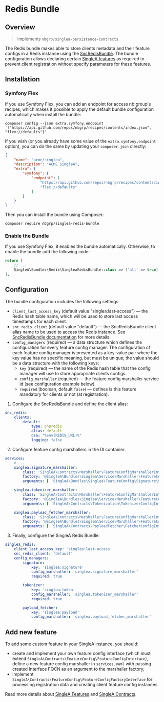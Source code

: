 # Redis Bundle

## Overview

> Implements `nbgrp/singlea-persistence-contracts`.

The Redis bundle makes able to store clients metadata and their feature configs in a Redis instance
using the [SncRedisBundle](https://github.com/snc/SncRedisBundle). The bundle configuration allows
declaring certain [SingleA features](../features/about.md) as required to prevent client
registration without specify parameters for these features.

## Installation

### Symfony Flex

If you use Symfony Flex, you can add an endpoint for access nb:group's recipes, which makes it
possible to apply the default bundle configuration automatically when install the bundle:

```
composer config --json extra.symfony.endpoint '["https://api.github.com/repos/nbgrp/recipes/contents/index.json", "flex://defaults"]'
```

If you wish (or you already have some value of the `extra.symfony.endpoint` option), you can do the
same by updating your `composer.json` directly:

``` json title="composer.json"
{
    "name": "acme/singlea",
    "description": "ACME SingleA",
    "extra": {
        "symfony": {
            "endpoint": [
                "https://api.github.com/repos/nbgrp/recipes/contents/index.json",
                "flex://defaults"
            ]
        }
    }
}
```

Then you can install the bundle using Composer:

```
composer require nbgrp/singlea-redis-bundle
```

### Enable the Bundle

If you use Symfony Flex, it enables the bundle automatically. Otherwise, to enable the bundle add
the following code:

``` php title="config/bundles.php"
return [
    // ...
    SingleA\Bundles\Redis\SingleaRedisBundle::class => ['all' => true],
];
```

## Configuration

The bundle configuration includes the following settings:

* `client_last_access_key` (default value "singlea:last-access") — the Redis hash table name, which
  will be used to store last access timestamps for each client.
* `snc_redis_client` (default value "default") — the SncRedisBundle client alias name to be used to
  access the Redis instance.
  See [SncRedisBundle documentation](https://github.com/snc/SncRedisBundle/tree/master/docs#usage)
  for more details.
* `config_managers` (required) — a data structure which defines the configuration for every feature
  config manager. The configuration of each feature config manager is presented as a key-value pair
  where the key value has no specific meaning, but must be unique; the value should be a data
  structure with the following keys:
    * `key` (required) — the name of the Redis hash table that the config manager will use to store
      appropriate clients configs.
    * `config_marshaller` (required) — the feature config marshaller service id (see configuration
      example below).
    * `required` (boolean, default `false`) — defines is this feature mandatory for clients or not
      (at registration).

1. Configure the SncRedisBundle and define the client alias:

``` yaml title="config/packages/snc_redis.yaml"
snc_redis:
    clients:
        default:
            type: phpredis
            alias: default
            dsn: "%env(REDIS_URL)%"
            logging: false
```

2. Configure feature config marshallers in the DI container:

``` yaml title="config/services.yaml"
services:
    # ...
    singlea.signature_marshaller:
        class: 'SingleA\Contracts\Marshaller\FeatureConfigMarshallerInterface'
        factory: '@SingleA\Bundles\Singlea\Service\Marshaller\FeatureConfigMarshallerFactory'
        arguments: [ 'SingleA\Bundles\Singlea\FeatureConfig\Signature\SignatureConfigInterface' ]

    singlea.tokenizer_marshaller:
        class: 'SingleA\Contracts\Marshaller\FeatureConfigMarshallerInterface'
        factory: '@SingleA\Bundles\Singlea\Service\Marshaller\FeatureConfigMarshallerFactory'
        arguments: [ 'SingleA\Contracts\Tokenization\TokenizerConfigInterface' ]

    singlea.payload_fetcher_marshaller:
        class: 'SingleA\Contracts\Marshaller\FeatureConfigMarshallerInterface'
        factory: '@SingleA\Bundles\Singlea\Service\Marshaller\FeatureConfigMarshallerFactory'
        arguments: [ 'SingleA\Contracts\PayloadFetcher\FetcherConfigInterface' ]
```

3. Finally, configure the SingleA Redis Bundle:

``` yaml title="config/packages/singlea_redis.yaml"
singlea_redis:
    client_last_access_key: 'singlea:last-access'
    snc_redis_client: 'default'
    config_managers:
        signature:
            key: 'singlea:signature'
            config_marshaller: 'singlea.signature_marshaller'
            required: true

        tokenizer:
            key: 'singlea:token'
            config_marshaller: 'singlea.tokenizer_marshaller'
            required: true

        payload_fetcher:
            key: 'singlea:payload'
            config_marshaller: 'singlea.payload_fetcher_marshaller'
```

## Add new feature

To add some custom feature in your SingleA instance, you should:

* create and implement your own feature config interface (which must
  extend `SingleA\Contracts\FeatureConfig\FeatureConfigInterface`), define a new feature config
  marshaller in `services.yaml` with passing created interface FQCN as an argument to the marshaller
  factory;
* implement `SingleA\Contracts\FeatureConfig\FeatureConfigFactoryInterface` for processing
  registration data and creating client feature config instances.

Read more details about [SingleA Features](../features/about.md)
and [SingleA Contracts](../features/contracts.md).
